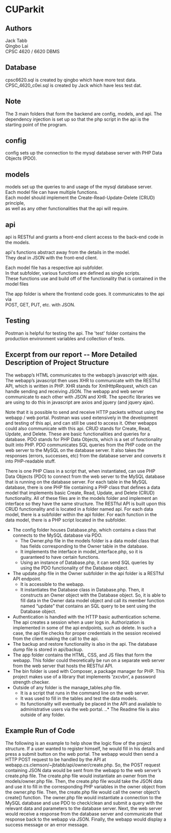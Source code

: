 # CUParkit

## Authors
Jack Tabb  
Qingbo Lai  
CPSC 4620 / 6620 DBMS  

## Database
cpsc6620.sql is created by qingbo which have more test data.
CPSC_4620_c0ei.sql is created by Jack which have less test dat.

## Note
The 3 main folders that form the backend are config, models, and api.
The dependency injection is set up so that the php script in the api is the starting point
of the program.

## config
config sets up the connection to the mysql database server with PHP Data Objects (PDO).

## models
models set up the queries to and usage of the mysql database server.  
Each model file can have multiple functions.  
Each model should implement the Create-Read-Update-Delete (CRUD) principle,  
as well as any other functionalities that the api will require.

## api
api is RESTful and grants a front-end client access to the back-end code in the models.  

api's functions abstract away from the details in the model.  
They deal in JSON with the front-end client.

Each model file has a respective api subfolder.  
In that subfolder, various functions are defined as single scripts.  
These functions use and build off of the functionality that is contained in the model files

The app folder is where the frontend code goes. It communicates to the api via  
POST, GET, PUT, etc. with JSON.

## Testing
Postman is helpful for testing the api. The 'test' folder contains the production environment variables and collection of tests.

## Excerpt from our report -- More Detailed Description of Project Structure
The webapp’s HTML communicates to the webapp’s javascript with ajax. The webapp’s javascript then uses XHR to communicate with the RESTful API, which is written in PHP. XHR stands for XmlHttpRequest, which can handle sending and receiving JSON. The webapp and web server communicate to each other with JSON and XHR. The specific libraries we are using to do this in javascript are axios and jquery (and jquery ajax).

Note that it is possible to send and receive HTTP packets without using the webapp / web portal. Postman was used extensively in the development and testing of this api, and can still be used to access it. Other webapps could also communicate with this api.
CRUD stands for Create, Read, Update, and Delete. These are basic functionalities and queries for a database.
PDO stands for PHP Data Objects, which is a set of functionality built into PHP. PDO communicates SQL queries from the PHP code on the web server to the MySQL on the database server. It also takes the responses (errors, successes, etc) from the database server and converts it into PHP-readable stuff.

There is one PHP Class in a script that, when instantiated, can use PHP Data Objects (PDO) to connect from the web server to the MySQL database that is running on the database server. For each table in the MySQL database, there is one PHP file containing a PHP class that defines a data model that implements basic Create, Read, Update, and Delete (CRUD) functionality. All of these files are in the models folder and implement an interface so they have the same structure. The RESTful API is built upon this CRUD functionality and is located in a folder named api. For each data model, there is a subfolder within the api folder. For each function in the data model, there is a PHP script located in the subfolder.

* The config folder houses Database.php, which contains a class that connects to the MySQL database via PDO.
  - The Owner.php file in the models folder is a data model class that has fields corresponding to the Owner table in the database.
  - It implements the interface in model_interface.php, so it is guaranteed to have certain functions.
  - Using an instance of Database.php, it can send SQL queries by using the PDO functionality of the Database object.
* The update.php file in the Owner subfolder in the api folder is a RESTful API endpoint.
  - It is accessible to the webapp.
  - It instantiates the Database class in Database.php. Then, it constructs an Owner object with the Database object. So, it is able to fill data in the Owner data model object and call its member function named “update” that contains an SQL query to be sent using the Database object.
* Authentication is handled with the HTTP basic authentication scheme. The api creates a session when a user logs in. Authorization is implemented in some of the api endpoints, such as delete. In such a case, the api file checks for proper credentials in the session received from the client making the call to the api.
* The backup and restore functionality is also in the api. The database dump file is stored in api/backup.
* The app folder contains the HTML, CSS, and JS files that form the webapp. This folder could theoretically be run on a separate web server from the web server that hosts the RESTful API.
* The bin folder is used with Composer, a package manager for PHP. This project makes use of a library that implements ‘zxcvbn’, a password strength checker.
* Outside of any folder is the manage_tables.php file.
  - It is a script that runs in the command line on the web server.
  - It was used to fill in the tables and test the data models.
  - Its functionality will eventually be placed in the API and available to administrative users via the web portal.
..* The Readme file is also outside of any folder.

## Example Run of Code
The following is an example to help show the logic flow of the project structure.
If a user wanted to register himself, he would fill in his details and press a submit button on the web portal. The webapp would then send a HTTP POST request to be handled by the API at webapp.cs.clemson/~jbtabb/api/owner/create.php. So, the POST request containing JSON data would be sent from the webapp to the web server’s create.php file. The create.php file would instantiate an owner from the models/owner.php file. Then, the create.php file would take the JSON data and use it to fill in the corresponding PHP variables in the owner object from the owner.php file. Then, the create.php file would call the owner object’s create() function. The owner.php file would instantiate a connection to the MySQL database and use PDO to check/clean and submit a query with the relevant data and parameters to the database server. Next, the web server would receive a response from the database server and communicate that response back to the webapp via JSON. Finally, the webapp would display a success message or an error message.

